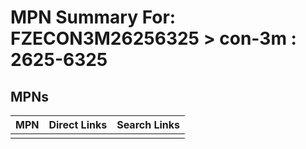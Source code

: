 



# MPN Summary For: FZECON3M26256325 > con-3m : 2625-6325

## MPNs
  

|MPN|Direct Links|Search Links|
| :--- | :--- | :--- |
||||
